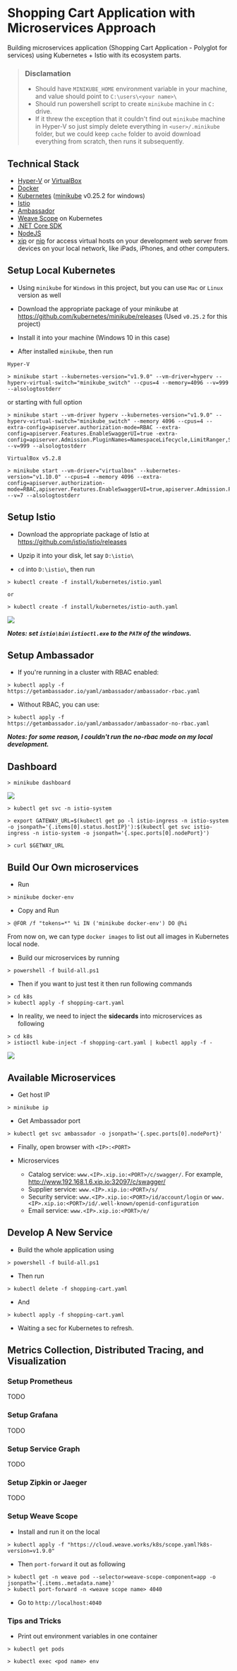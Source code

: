 # Shopping Cart Application with Microservices Approach

Building microservices application (Shopping Cart Application - Polyglot for services) using Kubernetes + Istio with its ecosystem parts.

> ### Disclamation
>
> * Should have `MINIKUBE_HOME` environment variable in your machine, and value should point to `C:\users\<your name>\`
> * Should run powershell script to create `minikube` machine in `C:` drive.
> * If it threw the exception that it couldn't find out `minikube` machine in Hyper-V so just simply delete everything in `<user>/.minikube` folder, but we could keep `cache` folder to avoid download everything from scratch, then runs it subsequently.

## Technical Stack

* [Hyper-V](https://docs.microsoft.com/en-us/windows-server/virtualization/hyper-v/hyper-v-technology-overview) or [VirtualBox](https://www.virtualbox.org)
* [Docker](https://www.docker.com)
* [Kubernetes](https://kubernetes.io) ([minikube](https://github.com/kubernetes/minikube) v0.25.2 for windows)
* [Istio](https://istio.io)
* [Ambassador](https://www.getambassador.io)
* [Weave Scope](https://www.weave.works) on Kubernetes
* [.NET Core SDK](https://www.microsoft.com/net/download/windows)
* [NodeJS](https://nodejs.org)
* [xip](http://xip.io) or [nip](http://nip.io) for access virtual
  hosts on your development web server from devices on your
  local network, like iPads, iPhones, and other computers.

## Setup Local Kubernetes

* Using `minikube` for `Windows` in this project, but you can use `Mac` or `Linux` version as well

* Download the appropriate package of your minikube at https://github.com/kubernetes/minikube/releases (Used `v0.25.2` for this project)

* Install it into your machine (Windows 10 in this case)

* After installed `minikube`, then run

`Hyper-V`

```
> minikube start --kubernetes-version="v1.9.0" --vm-driver=hyperv --hyperv-virtual-switch="minikube_switch" --cpus=4 --memory=4096 --v=999 --alsologtostderr
```

or starting with full option

```
> minikube start --vm-driver hyperv --kubernetes-version="v1.9.0" --hyperv-virtual-switch="minikube_switch" --memory 4096 --cpus=4 --extra-config=apiserver.authorization-mode=RBAC --extra-config=apiserver.Features.EnableSwaggerUI=true -extra-config=apiserver.Admission.PluginNames=NamespaceLifecycle,LimitRanger,ServiceAccount,DefaultStorageClass,DefaultTolerationSeconds,MutatingAdmissionWebhook,ValidatingAdmissionWebhook,ResourceQuota --v=999 --alsologtostderr
```

`VirtualBox v5.2.8`

```
> minikube start --vm-driver="virtualbox" --kubernetes-version="v1.10.0" --cpus=4 --memory 4096 --extra-config=apiserver.authorization-mode=RBAC,apiserver.Features.EnableSwaggerUI=true,apiserver.Admission.PluginNames=NamespaceLifecycle,LimitRanger,ServiceAccount,DefaultStorageClass,DefaultTolerationSeconds,MutatingAdmissionWebhook,ValidatingAdmissionWebhook,ResourceQuota --v=7 --alsologtostderr
```

## Setup Istio

* Download the appropriate package of Istio at https://github.com/istio/istio/releases

* Upzip it into your disk, let say `D:\istio\`

* `cd` into `D:\istio\`, then run

```
> kubectl create -f install/kubernetes/istio.yaml

or

> kubectl create -f install/kubernetes/istio-auth.yaml
```

![](https://github.com/thangchung/shopping-cart-k8s/blob/master/assets/default-istio-images.PNG)

**_Notes: set `istio\bin\istioctl.exe` to the `PATH` of the windows._**

## Setup Ambassador

* If you're running in a cluster with RBAC enabled:

```
> kubectl apply -f https://getambassador.io/yaml/ambassador/ambassador-rbac.yaml
```

* Without RBAC, you can use:

```
> kubectl apply -f https://getambassador.io/yaml/ambassador/ambassador-no-rbac.yaml
```

**_Notes: for some reason, I couldn't run the no-rbac mode on my local development._**

## Dashboard

```
> minikube dashboard
```

![](https://github.com/thangchung/shopping-cart-k8s/blob/master/assets/minikube-ui.PNG)

```
> kubectl get svc -n istio-system
```

```
> export GATEWAY_URL=$(kubectl get po -l istio-ingress -n istio-system -o jsonpath='{.items[0].status.hostIP}'):$(kubectl get svc istio-ingress -n istio-system -o jsonpath='{.spec.ports[0].nodePort}')
```

```
> curl $GETWAY_URL
```

## Build Our Own microservices

* Run

```
> minikube docker-env
```

* Copy and Run

```
> @FOR /f "tokens=*" %i IN ('minikube docker-env') DO @%i
```

From now on, we can type `docker images` to list out all images in Kubernetes local node.

* Build our microservices by running

```
> powershell -f build-all.ps1
```

* Then if you want to just test it then run following commands

```
> cd k8s
> kubectl apply -f shopping-cart.yaml
```

* In reality, we need to inject the **sidecards** into microservices as following

```
> cd k8s
> istioctl kube-inject -f shopping-cart.yaml | kubectl apply -f -
```

![](https://github.com/thangchung/shopping-cart-k8s/blob/master/assets/shopping-cart-images.PNG)

## Available Microservices

* Get host IP

```
> minikube ip
```

* Get Ambassador port

```
> kubectl get svc ambassador -o jsonpath='{.spec.ports[0].nodePort}'
```

* Finally, open browser with `<IP>:<PORT>`

* Microservices
  * Catalog service: `www.<IP>.xip.io:<PORT>/c/swagger/`. For example, http://www.192.168.1.6.xip.io:32097/c/swagger/
  * Supplier service: `www.<IP>.xip.io:<PORT>/s/`
  * Security service: `www.<IP>.xip.io:<PORT>/id/account/login` or `www.<IP>.xip.io:<PORT>/id/.well-known/openid-configuration`
  * Email service: `www.<IP>.xip.io:<PORT>/e/`

## Develop A New Service

* Build the whole application using

```
> powershell -f build-all.ps1
```

* Then run

```
> kubectl delete -f shopping-cart.yaml
```

* And

```
> kubectl apply -f shopping-cart.yaml
```

* Waiting a sec for Kubernetes to refresh.

## Metrics Collection, Distributed Tracing, and Visualization

### Setup Prometheus

TODO

### Setup Grafana

TODO

### Setup Service Graph

TODO

### Setup Zipkin or Jaeger

TODO

### Setup Weave Scope

* Install and run it on the local

```
> kubectl apply -f "https://cloud.weave.works/k8s/scope.yaml?k8s-version=v1.9.0"
```

* Then `port-forward` it out as following

```
> kubectl get -n weave pod --selector=weave-scope-component=app -o jsonpath='{.items..metadata.name}'
> kubectl port-forward -n <weave scope name> 4040
```

* Go to `http://localhost:4040`

### Tips and Tricks

* Print out environment variables in one container

```
> kubectl get pods
```

```
> kubectl exec <pod name> env
```

